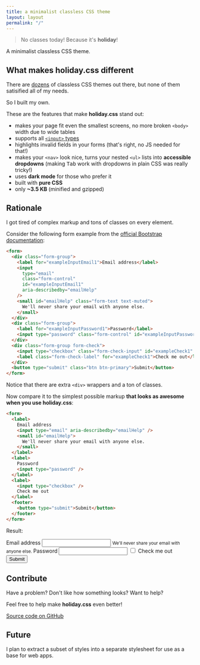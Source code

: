 ```yaml
---
title: a minimalist classless CSS theme
layout: layout
permalink: "/"
---
```


> No classes today! Because it's **holiday**!

A minimalist classless CSS theme.

## What makes holiday.css different

There are [dozens](https://dohliam.github.io/dropin-minimal-css/) of classless
CSS themes out there, but none of them satisified all of my needs.

So I built my own.

These are the features that make **holiday.css** stand out:

- makes your page fit even the smallest screens, no more broken `<body>` width
  due to wide tables
- supports all
  [`<input>` types](https://developer.mozilla.org/en-US/docs/Web/HTML/Element/input#%3Cinput%3E_types)
- highlights invalid fields in your forms (that's right, no JS needed for that!)
- makes your `<nav>` look nice, turns your nested `<ul>` lists into **accessible
  dropdowns** (making <kbd>Tab</kbd> work with dropdowns in plain CSS was really
  tricky!)
- uses **dark mode** for those who prefer it
- built with **pure CSS**
- only **~3.5 KB** (minified and gzipped)

## Rationale

I got tired of complex markup and tons of classes on every element.

Consider the following form example from the
[official Bootstrap documentation](https://getbootstrap.com/docs/4.5/components/forms/#overview):

```html
<form>
  <div class="form-group">
    <label for="exampleInputEmail1">Email address</label>
    <input
      type="email"
      class="form-control"
      id="exampleInputEmail1"
      aria-describedby="emailHelp"
    />
    <small id="emailHelp" class="form-text text-muted">
      We'll never share your email with anyone else.
    </small>
  </div>
  <div class="form-group">
    <label for="exampleInputPassword1">Password</label>
    <input type="password" class="form-control" id="exampleInputPassword1" />
  </div>
  <div class="form-group form-check">
    <input type="checkbox" class="form-check-input" id="exampleCheck1" />
    <label class="form-check-label" for="exampleCheck1">Check me out</label>
  </div>
  <button type="submit" class="btn btn-primary">Submit</button>
</form>
```

Notice that there are extra `<div>` wrappers and a ton of classes.

Now compare it to the simplest possible markup **that looks as awesome when you
use holiday.css**:

```html
<form>
  <label>
    Email address
    <input type="email" aria-describedby="emailHelp" />
    <small id="emailHelp">
      We'll never share your email with anyone else.
    </small>
  </label>
  <label>
    Password
    <input type="password" />
  </label>
  <label>
    <input type="checkbox" />
    Check me out
  </label>
  <footer>
    <button type="submit">Submit</button>
  </footer>
</form>
```

Result:

<form>
  <label>
    Email address
    <input type="email" aria-describedby="emailHelp" />
    <small id="emailHelp">
      We'll never share your email with anyone else.
    </small>
  </label>
  <label>
    Password
    <input type="password" />
  </label>
  <label>
    <input type="checkbox" />
    Check me out
  </label>
  <footer>
    <button type="submit">Submit</button>
  </footer>
</form>

## Contribute

Have a problem? Don't like how something looks? Want to help?

Feel free to help make **holiday.css** even better!

[Source code on GitHub](https://github.com/EvgenyOrekhov/holiday.css)

## Future

I plan to extract a subset of styles into a separate stylesheet for use as a
base for web apps.
